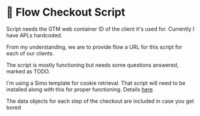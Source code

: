 # 🌊 Flow Checkout Script

Script needs the GTM web container ID of the client it's used for. Currently I have APLs hardcoded.

From my understanding, we are to provide flow a URL for this script for each of our clients.

The script is mostly functioning but needs some questions answered, marked as TODO.

I'm using a Simo template for cookie retrieval. That script will need to be installed along with this for proper functioning. Details
[here](https://www.simoahava.com/custom-templates/persist-campaign-data/)

The data objects for each step of the checkout are included in case you get bored
